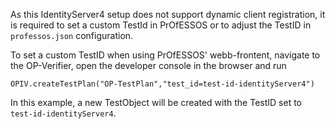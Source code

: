 As this IdentityServer4 setup does not support dynamic client registration, it is required to set a custom TestId in PrOfESSOS or to adjust the TestID in `professos.json` configuration.

To set a custom TestID when using PrOfESSOS' webb-frontent, navigate to the OP-Verifier, open the developer console in the browser and run
```
OPIV.createTestPlan("OP-TestPlan","test_id=test-id-identityServer4")
```

In this example, a new TestObject will be created with the TestID set to `test-id-identityServer4`. 
